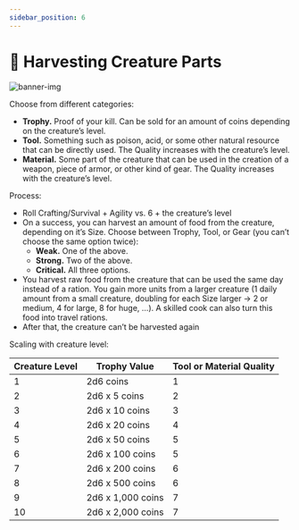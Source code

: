 ```yaml
---
sidebar_position: 6
---
```


# 🔪 Harvesting Creature Parts

![banner-img](/img/banner/crafting-banner.png)

Choose from different categories:

- **Trophy.** Proof of your kill. Can be sold for an amount of coins depending on the creature’s level.
- **Tool.** Something such as poison, acid, or some other natural resource that can be directly used. The Quality increases with the creature’s level.
- **Material.** Some part of the creature that can be used in the creation of a weapon, piece of armor, or other kind of gear. The Quality increases with the creature’s level.

Process:

- Roll Crafting/Survival + Agility vs. 6 + the creature’s level
- On a success, you can harvest an amount of food from the creature, depending on it’s Size. Choose between Trophy, Tool, or Gear (you can’t choose the same option twice):
    - **Weak.** One of the above.
    - **Strong.** Two of the above.
    - **Critical.** All three options.
- You harvest raw food from the creature that can be used the same day instead of a ration. You gain more units from a larger creature (1 daily amount from a small creature, doubling for each Size larger → 2 or medium, 4 for large, 8 for huge, …). A skilled cook can also turn this food into travel rations.
- After that, the creature can’t be harvested again

Scaling with creature level:

| Creature Level | Trophy Value | Tool or Material Quality |
| --- | --- | --- |
| 1 | 2d6 coins | 1 |
| 2 | 2d6 x 5 coins | 2 |
| 3 | 2d6 x 10 coins | 3 |
| 4 | 2d6 x 20 coins | 4 |
| 5 | 2d6 x 50 coins | 5 |
| 6 | 2d6 x 100 coins | 5 |
| 7 | 2d6 x 200 coins | 6 |
| 8 | 2d6 x 500 coins | 6 |
| 9 | 2d6 x 1,000 coins | 7 |
| 10 | 2d6 x 2,000 coins | 7 |
